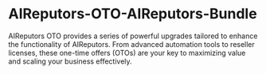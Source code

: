 # AIReputors-OTO-AIReputors-Bundle
AIReputors OTO provides a series of powerful upgrades tailored to enhance the functionality of AIReputors. From advanced automation tools to reseller licenses, these one-time offers (OTOs) are your key to maximizing value and scaling your business effectively.
